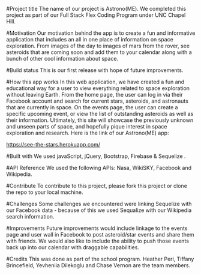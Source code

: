 
#Project title
The name of our project is Astrono(ME). We completed this project as part of our Full Stack Flex Coding Program under UNC Chapel Hill.

#Motivation
Our motivation behind the app is to create a fun and informative application that includes an all in one place of information on space exploration.
From images of the day to images of mars from the rover, see asteroids that are coming soon and add them to your calendar along with a bunch of other cool information about space. 

#Build status
This is our first release with hope of future improvements.

#How this app works
In this web application, we have created a fun and educational way for a user to view everything related to space exploration without leaving Earth. From the home page, the user can log in via their Facebook account and search for current stars, asteroids, and astronauts that are currently in space.  On the events page, the user can create a specific upcoming event, or view the list of outstanding asteroids as well as their information. Ultimately, this site will showcase the previously unknown and unseen parts of space, and hopefully pique interest in space exploration and research. Here is the link of our Astrono(ME) app:

https://see-the-stars.herokuapp.com/

#Built with
We used javaScript, jQuery, Bootstrap, Firebase & Sequelize .

#API Reference
We used the following APIs: Nasa, WikiSKY, Facebook and Wikipedia.

#Contribute
To contribute to this project, please fork this project or clone the repo to your local machine.

#Challenges
Some challenges we encountered were linking Sequelize with our Facebook data - because of this we used Sequalize with our Wikipedia search information.

#Improvements
Future improvements would include linkage to the events page and user wall in Facebook to post asteroid/star events and share them with friends.  We would also like to include the ability to push those events back up into our calendar with draggable capabilities.

#Credits
This was done as part of the school program. Heather Peri, Tiffany Brincefield, Yevheniia Dilekoglu and Chase Vernon are the team members.

